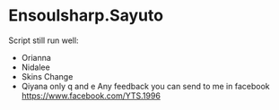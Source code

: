 # Ensoulsharp.Sayuto
Script still run well:
- Orianna
- Nidalee
- Skins Change
- Qiyana only q and e
Any feedback you can send to me in facebook https://www.facebook.com/YTS.1996
